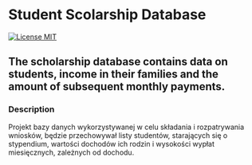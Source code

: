 # Student Scolarship Database

[![License MIT](https://img.shields.io/badge/license-MIT-blue.svg)](LICENSE)

## The scholarship database contains data on students, income in their families and the amount of subsequent monthly payments. 

### Description

Projekt bazy danych wykorzystywanej w celu składania i rozpatrywania wniosków, będzie przechowywał listy studentów, starających się o stypendium, wartości dochodów ich rodzin i wysokości wypłat miesięcznych, zależnych od dochodu.

